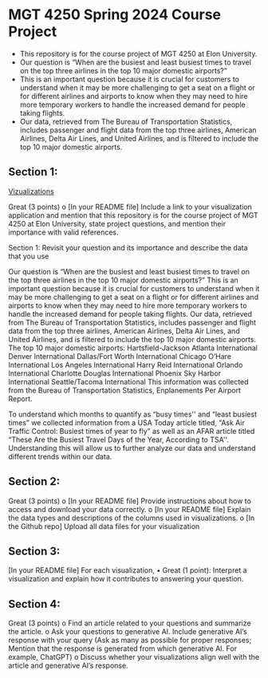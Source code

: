 # MGT 4250 Spring 2024 Course Project
 - This repository is for the course project of MGT 4250 at Elon University.
 - Our question is “When are the busiest and least busiest times to travel on the top three airlines in the top 10 major domestic airports?”
 - This is an important question because it is crucial for customers to understand when it may be more challenging to get a seat on a flight or for different airlines and airports to know when they may need to hire more temporary workers to handle the increased demand for people taking flights.
 - Our data, retrieved from The Bureau of Transportation Statistics, includes passenger and flight data from the top three airlines, American Airlines, Delta Air Lines, and United Airlines, and is filtered to include the top 10 major domestic airports.

## Section 1:

[Vizualizations](https://elon.edu) 

Great (3 points) 
o [In your README file] Include a link to your visualization application and mention that this repository is for the course project of MGT 4250 at Elon University, state project questions, and mention their importance with valid references.

Section 1: Revisit your question and its importance and describe the data that you use

Our question is “When are the busiest and least busiest times to travel on the top three airlines in the top 10 major domestic airports?” This is an important question because it is crucial for customers to understand when it may be more challenging to get a seat on a flight or for different airlines and airports to know when they may need to hire more temporary workers to handle the increased demand for people taking flights. Our data, retrieved from The Bureau of Transportation Statistics, includes passenger and flight data from the top three airlines, American Airlines, Delta Air Lines, and United Airlines, and is filtered to include the top 10 major domestic airports. 
The top 10 major domestic airports:
Hartsfield-Jackson Atlanta International
Denver International
Dallas/Fort Worth International
Chicago O’Hare International
Los Angeles International
Harry Reid International
Orlando International
Charlotte Douglas International
Phoenix Sky Harbor International
Seattle/Tacoma International
This information was collected from the Bureau of Transportation Statistics, Enplanements Per Airport Report.  

To understand which months to quantify as “busy times'' and “least busiest times” we collected information from a USA Today article titled, “Ask Air Traffic Control: Busiest times of year to fly” as well as an AFAR article titled “These Are the Busiest Travel Days of the Year, According to TSA''. Understanding this will allow us to further analyze our data and understand different trends within our data. 

## Section 2:
Great (3 points) 
 o [In your README file] Provide instructions about how to access and download your data correctly. 
 o [In your README file] Explain the data types and descriptions of the columns used in visualizations. 
 o [In the Github repo] Upload all data files for your visualization

## Section 3:
 [In your README file] For each visualization, 
 • Great (1 point): Interpret a visualization and explain how it contributes to answering 
your question. 

## Section 4:
Great (3 points) 
 o Find an article related to your questions and summarize the article. 
 o Ask your questions to generative AI. Include generative AI’s response with your query (Ask as many as possible for proper responses; Mention that the response is generated from which generative AI. For example, ChatGPT) 
 o Discuss whether your visualizations align well with the article and generative AI’s response. 
